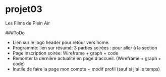 # projet03
Les Films de Plein Air

###ToDo

- Lien sur le logo header pour retour vers home.
- Programme: lien sur résumé: 3 parties soirées : pour aller à la section
- Page inscription soirée: Wireframe + graph + code
- Remonter la dernière actualité en page d'accueil. (Wireframe + graph + code)
- Inutile de faire la page mon compte + modif profil (sauf si j'ai le temps)

